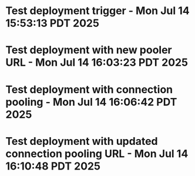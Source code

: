 # Test deployment trigger - Mon Jul 14 15:53:13 PDT 2025
# Test deployment with new pooler URL - Mon Jul 14 16:03:23 PDT 2025
# Test deployment with connection pooling - Mon Jul 14 16:06:42 PDT 2025
# Test deployment with updated connection pooling URL - Mon Jul 14 16:10:48 PDT 2025
